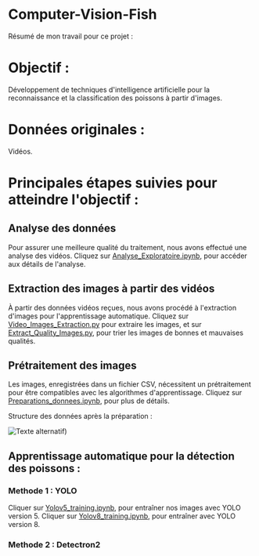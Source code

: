 # Computer-Vision-Fish

Résumé de mon travail pour ce projet :

# Objectif : 
Développement de techniques d'intelligence artificielle pour la reconnaissance et la classification des poissons à partir d'images.

# Données originales :
Vidéos.

# Principales étapes suivies pour atteindre l'objectif :
## Analyse des données 
Pour assurer une meilleure qualité du traitement, nous avons effectué une analyse des vidéos. Cliquez sur [Analyse_Exploratoire.ipynb](https://github.com/Mikael1226/Computer-Vision-Fish/blob/main/Analyse_Exploratoire.ipynb), pour accéder aux détails de l'analyse.
## Extraction des images à partir des vidéos 
À partir des données vidéos reçues, nous avons procédé à l'extraction d'images pour l'apprentissage automatique. Cliquez sur [Video_Images_Extraction.py](https://github.com/Mikael1226/Computer-Vision-Fish/blob/main/Video_Images_Extraction.py) pour extraire les images, et sur [Extract_Quality_Images.py](https://github.com/Mikael1226/Computer-Vision-Fish/blob/main/Extract_Quality_Images.py), pour trier les images de bonnes et mauvaises qualités.

## Prétraitement des images 
Les images, enregistrées dans un fichier CSV, nécessitent un prétraitement pour être compatibles avec les algorithmes d'apprentissage. Cliquez sur [Preparations_donnees.ipynb](https://github.com/Mikael1226/Computer-Vision-Fish/blob/main/Preparations_donnees.ipynb), pour plus de détails.

Structure des données après la préparation :

![Texte alternatif](https://miro.medium.com/v2/resize:fit:828/format:webp/1*U-fN4t-mq8EDqfgafjM_zw.png))


## Apprentissage automatique pour la détection des poissons :
### Methode 1 : YOLO
Cliquer sur [Yolov5_training.ipynb](https://github.com/Mikael1226/Computer-Vision-Fish/blob/main/Yolov5_training.ipynb), pour entraîner nos images avec YOLO version 5. Cliquer sur [Yolov8_training.ipynb](https://github.com/Mikael1226/Computer-Vision-Fish/blob/main/Yolov8_training.ipynb), pour entraîner avec YOLO version 8.
### Methode 2 : Detectron2
